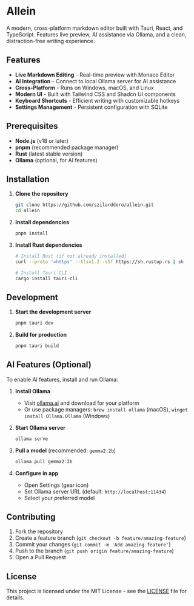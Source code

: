 # Allein

A modern, cross-platform markdown editor built with Tauri, React, and TypeScript. Features live preview, AI assistance via Ollama, and a clean, distraction-free writing experience.

## Features

- **Live Markdown Editing** - Real-time preview with Monaco Editor
- **AI Integration** - Connect to local Ollama server for AI assistance
- **Cross-Platform** - Runs on Windows, macOS, and Linux
- **Modern UI** - Built with Tailwind CSS and Shadcn UI components
- **Keyboard Shortcuts** - Efficient writing with customizable hotkeys
- **Settings Management** - Persistent configuration with SQLite

## Prerequisites

- **Node.js** (v18 or later)
- **pnpm** (recommended package manager)
- **Rust** (latest stable version)
- **Ollama** (optional, for AI features)

## Installation

1. **Clone the repository**

   ```bash
   git clone https://github.com/szilarddoro/allein.git
   cd allein
   ```

2. **Install dependencies**

   ```bash
   pnpm install
   ```

3. **Install Rust dependencies**

   ```bash
   # Install Rust (if not already installed)
   curl --proto '=https' --tlsv1.2 -sSf https://sh.rustup.rs | sh

   # Install Tauri CLI
   cargo install tauri-cli
   ```

## Development

1. **Start the development server**

   ```bash
   pnpm tauri dev
   ```

2. **Build for production**
   ```bash
   pnpm tauri build
   ```

## AI Features (Optional)

To enable AI features, install and run Ollama:

1. **Install Ollama**
   - Visit [ollama.ai](https://ollama.ai) and download for your platform
   - Or use package managers: `brew install ollama` (macOS), `winget install Ollama.Ollama` (Windows)

2. **Start Ollama server**

   ```bash
   ollama serve
   ```

3. **Pull a model** (recommended: `gemma2:2b`)

   ```bash
   ollama pull gemma2:2b
   ```

4. **Configure in app**
   - Open Settings (gear icon)
   - Set Ollama server URL (default: `http://localhost:11434`)
   - Select your preferred model

## Contributing

1. Fork the repository
2. Create a feature branch (`git checkout -b feature/amazing-feature`)
3. Commit your changes (`git commit -m 'Add amazing feature'`)
4. Push to the branch (`git push origin feature/amazing-feature`)
5. Open a Pull Request

## License

This project is licensed under the MIT License - see the [LICENSE](LICENSE) file for details.
